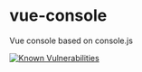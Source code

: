 # vue-console
Vue console based on console.js

[![Known Vulnerabilities](https://snyk.io/test/github/onexdata/vue-console/badge.svg)](https://snyk.io/test/github/onexdata/vue-console)
